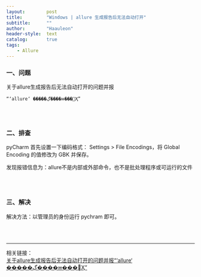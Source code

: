 ```yaml
---
layout:        post
title:         "Windows | allure 生成报告后无法自动打开"
subtitle:      ""
author:        "Haauleon"
header-style:  text
catalog:       true
tags:
    - Allure
---
```



### 一、问题
关于allure生成报告后无法自动打开的问题并报      
```
“‘allure‘ �����ڲ����ⲿ���Ҳ”      
```

<br><br>

### 二、排查
pyCharm 首先设置一下编码格式： Settings > File Encodings，将 Global Encoding 的值修改为 GBK 并保存。   

发现报错信息为：allure不是内部或外部命令，也不是批处理程序或可运行的文件    

<br>
<br>

### 三、解决
解决方法：以管理员的身份运行 pychram 即可。

<br>
<br>

---

相关链接：    
[关于allure生成报告后无法自动打开的问题并报“‘allure‘ �����ڲ����ⲿ���Ҳ”](https://blog.csdn.net/qq_41721166/article/details/112433177)